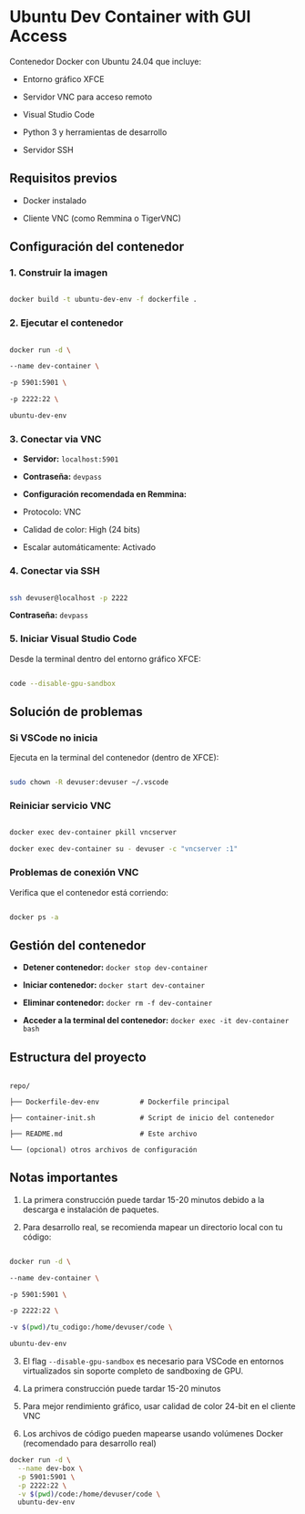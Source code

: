 # Ubuntu Dev Container with GUI Access

Contenedor Docker con Ubuntu 24.04 que incluye:

- Entorno gráfico XFCE

- Servidor VNC para acceso remoto

- Visual Studio Code

- Python 3 y herramientas de desarrollo

- Servidor SSH

## Requisitos previos

- Docker instalado

- Cliente VNC (como Remmina o TigerVNC)

## Configuración del contenedor

### 1. Construir la imagen

```bash

docker build -t ubuntu-dev-env -f dockerfile .

```

### 2. Ejecutar el contenedor

```bash

docker run -d \

--name dev-container \

-p 5901:5901 \

-p 2222:22 \

ubuntu-dev-env

```

### 3. Conectar via VNC

- **Servidor:** `localhost:5901`

- **Contraseña:** `devpass`

- **Configuración recomendada en Remmina:**

- Protocolo: VNC

- Calidad de color: High (24 bits)

- Escalar automáticamente: Activado

### 4. Conectar via SSH

```bash

ssh devuser@localhost -p 2222

```

**Contraseña:** `devpass`

### 5. Iniciar Visual Studio Code

Desde la terminal dentro del entorno gráfico XFCE:

```bash

code --disable-gpu-sandbox

```

## Solución de problemas

### Si VSCode no inicia

Ejecuta en la terminal del contenedor (dentro de XFCE):

```bash

sudo chown -R devuser:devuser ~/.vscode

```

### Reiniciar servicio VNC

```bash

docker exec dev-container pkill vncserver

docker exec dev-container su - devuser -c "vncserver :1"

```

### Problemas de conexión VNC

Verifica que el contenedor está corriendo:

```bash

docker ps -a

```

## Gestión del contenedor

- **Detener contenedor:** `docker stop dev-container`

- **Iniciar contenedor:** `docker start dev-container`

- **Eliminar contenedor:** `docker rm -f dev-container`

- **Acceder a la terminal del contenedor:** `docker exec -it dev-container bash`

## Estructura del proyecto

```

repo/

├── Dockerfile-dev-env          # Dockerfile principal

├── container-init.sh           # Script de inicio del contenedor

├── README.md                   # Este archivo

└── (opcional) otros archivos de configuración

```

## Notas importantes

1. La primera construcción puede tardar 15-20 minutos debido a la descarga e instalación de paquetes.

2. Para desarrollo real, se recomienda mapear un directorio local con tu código:

```bash

docker run -d \

--name dev-container \

-p 5901:5901 \

-p 2222:22 \

-v $(pwd)/tu_codigo:/home/devuser/code \

ubuntu-dev-env

```

3. El flag `--disable-gpu-sandbox` es necesario para VSCode en entornos virtualizados sin soporte completo de sandboxing de GPU.

4. La primera construcción puede tardar 15-20 minutos

5. Para mejor rendimiento gráfico, usar calidad de color 24-bit en el cliente VNC

6. Los archivos de código pueden mapearse usando volúmenes Docker (recomendado para desarrollo real)

```bash
docker run -d \
  --name dev-box \
  -p 5901:5901 \
  -p 2222:22 \
  -v $(pwd)/code:/home/devuser/code \
  ubuntu-dev-env
```

```